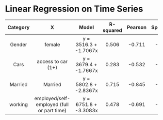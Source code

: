# Linear Regression on Time Series
|Category| X | Model | R-squared | Pearson | Spearman |Chi-squares|
|:------:|:---:|:----:|:-------:|:-----:|:---------:|:----------:|
|Gender|female|y = 3516.3 + -1.7067x|0.506|-0.711|-0.633|0.976|
|Cars|access to car (1+)|y = 3679.4 + -1.7667x|0.283|-0.532|-0.583|0.863|
|Married|Married|y = 5802.8 + -2.8367x|0.715|-0.845|-0.933|0.978|
|working|employed/self-employed (full or part time)|y = 6751.8 + -3.3083x|0.478|-0.691|-0.783|0.442|
